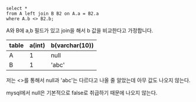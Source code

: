

```mysql
select *
from A left join B B2 on A.a = B2.a
where A.b <> B2.b;
```

A와 B에 a,b 필드가 있고 join을 해서 b 값을 비교한다고 가정합니다.

| table | a(int) | b(varchar(10)) |
| ----- | ------ | -------------- |
| A     | 1      | null           |
| B     | 1      | 'abc'          |

저는 <>를 통해서  null과 'abc'는 다르다고 나올 줄 알았는데 아무 값도 나오지 않는다.

mysql에서 null은 기본적으로 false로 취급하기 때문에 나오지 않는다.